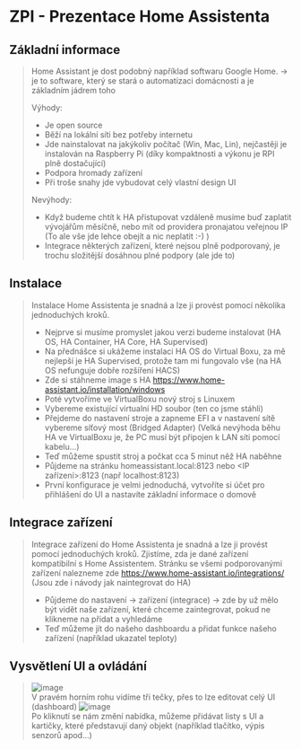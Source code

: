 # ZPI - Prezentace Home Assistenta

## Základní informace
> Home Assistant je dost podobný například softwaru Google Home.
> -> je to software, který se stará o automatizaci domácnosti a je základním jádrem toho
>
> Výhody: 
>  - Je open source
>  - Běží na lokální síti bez potřeby internetu
>  - Jde nainstalovat na jakýkoliv počítač (Win, Mac, Lin), nejčastěji je instalován na Raspberry Pi (díky kompaktnosti a výkonu je RPI plně dostačující)
>  - Podpora hromady zařízení
>  - Při troše snahy jde vybudovat celý vlastní design UI
>
> Nevýhody:
>  - Když budeme chtít k HA přistupovat vzdáleně musíme buď zaplatit vývojářům měsíčně, nebo mít od providera pronajatou veřejnou IP
>    (To ale vše jde lehce obejít a nic neplatit :-) )
>  - Integrace některých zařízení, které nejsou plně podporovaný, je trochu složitější dosáhnou plné podpory (ale jde to)


## Instalace
> Instalace Home Assistenta je snadná a lze ji provést pomocí několika jednoduchých kroků. 
>  - Nejprve si musíme promyslet jakou verzi budeme instalovat (HA OS, HA Container, HA Core, HA Supervised)
>  - Na přednášce si ukážeme instalaci HA OS do Virtual Boxu, za mě nejlepší je HA Supervised, protože tam mi fungovalo vše (na HA OS nefunguje dobře rozšíření HACS)
>  - Zde si stáhneme image s HA https://www.home-assistant.io/installation/windows
>  - Poté vytvoříme ve VirtualBoxu nový stroj s Linuxem
>  - Vybereme existující virtualní HD soubor (ten co jsme stáhli)
>  - Přejdeme do nastavení stroje a zapneme EFI a v nastavení sítě vybereme síťový most (Bridged Adapter)
>   (Velká nevýhoda běhu HA ve VirtualBoxu je, že PC musí být připojen k LAN síti pomocí kabelu...)
>  - Teď můžeme spustit stroj a počkat cca 5 minut něž HA naběhne
>  - Půjdeme na stránku homeassistant.local:8123 nebo <IP zařízení>:8123 (např localhost:8123)
>  - První konfigurace je velmi jednoduchá, vytvoříte si účet pro přihlášení do UI a nastavíte základní informace o domově


## Integrace zařízení
> Integrace zařízení do Home Assistenta je snadná a lze ji provést pomocí jednoduchých kroků.
> Zjistíme, zda je dané zařízení kompatibilní s Home Assistentem. 
> Stránku se všemi podporovanými zařízení nalezneme zde https://www.home-assistant.io/integrations/
> (Jsou zde i návody jak naintegrovat do HA)
> 
> - Půjdeme do nastavení -> zařízení (integrace) -> zde by už mělo být vidět naše zařízení, které chceme zaintegrovat, pokud ne klikneme na přidat a vyhledáme
> - Teď můžeme jít do našeho dashboardu a přidat funkce našeho zařízení (například ukazatel teploty)

## Vysvětlení UI a ovládání
> ![image](https://user-images.githubusercontent.com/23415613/207909057-0919f755-4f5a-4b88-a052-46898f70ad7c.png)<br>
> V pravém horním rohu vidíme tři tečky, přes to lze editovat celý UI (dashboard)
> ![image](https://user-images.githubusercontent.com/23415613/207909688-0153c707-dade-41e6-b352-c33b64ab9845.png)<br>
> Po kliknutí se nám změní nabídka, můžeme přidávat listy s UI a kartičky, které představují daný objekt (například tlačítko, výpis senzorů apod...)
